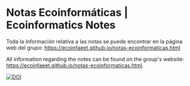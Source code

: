 # Notas Ecoinformáticas |  Ecoinformatics Notes

Toda la información relativa a las notas se puede encontrar en la página web del grupo: <https://ecoinfaeet.github.io/notas-ecoinformaticas.html>

All information regarding the notes can be found on the group's website: <https://ecoinfaeet.github.io/notas-ecoinformaticas.html>.

[![DOI](https://zenodo.org/badge/81460385.svg)](https://doi.org/10.5281/zenodo.14627640)
